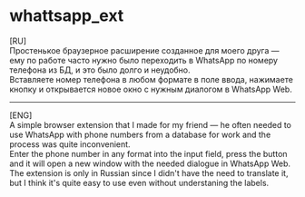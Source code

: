 # whattsapp_ext
[RU] <br>
Простенькое браузерное расширение созданное для моего друга — ему по работе часто нужно было переходить в WhatsApp по номеру телефона из БД, и это было долго и неудобно.
<br> Вставляете номер телефона в любом формате в поле ввода, нажимаете кнопку и открывается новое окно с нужным диалогом в WhatsApp Web. <hr>
[ENG] <br>
A simple browser extension that I made for my friend — he often needed to use WhatsApp with phone numbers from a database for work and the process was quite inconvenient. 
<br> Enter the phone number in any format into the input field, press the button and it will open a new window with the needed dialogue in WhatsApp Web. 
The extension is only in Russian since I didn't have the need to translate it, but I think it's quite easy to use even without understaning the labels. 
